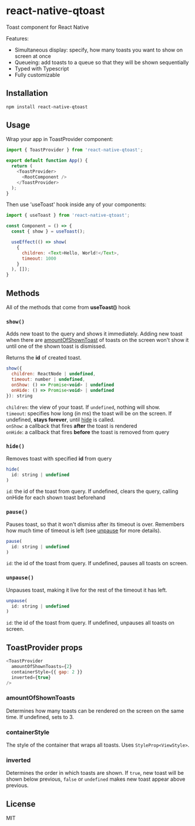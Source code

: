 # react-native-qtoast

Toast component for React Native

Features:
- Simultaneous display: specify, how many toasts you want to show on screen at once
- Queueing: add toasts to a queue so that they will be shown sequentially
- Typed with Typescript
- Fully customizable

## Installation

```sh
npm install react-native-qtoast
```

## Usage

Wrap your app in ToastProvider component:

```js
import { ToastProvider } from 'react-native-qtoast';

export default function App() {
  return (
    <ToastProvider>
      <RootComponent />
    </ToastProvider>
  );
}
```

Then use 'useToast' hook inside any of your components:
```js
import { useToast } from 'react-native-qtoast';

const Component = () => {
  const { show } = useToast();

  useEffect(() => show(
    {
      children: <Text>Hello, World!</Text>,
      timeout: 1000
    }
  ), []);
}
```

## Methods

All of the methods that come from **useToast()** hook

### `show()`

Adds new toast to the query and shows it immediately. Adding new toast when there are [amountOfShownToast](#amountofshowntoasts) of toasts on the screen won't show it until one of the shown toast is dismissed.

Returns the **id** of created toast.

```js
show({
  children: ReactNode | undefined,
  timeout: number | undefined,
  onShow: () => Promise<void> | undefined
  onHide: () => Promise<void> | undefined
}): string
```

`children`: the view of your toast. If `undefined`, nothing will show.
\
`timeout`: specifies how long (in ms) the toast will be on the screen. If undefined, **stays forever**, until [hide]() is called.
\
`onShow`: a callback that fires **after** the toast is rendered
\
`onHide`: a callback that fires **before** the toast is removed from query

### `hide()`

Removes toast with specified **id** from query

```js
hide(
  id: string | undefined
)
```

`id`: the id of the toast from query. If undefined, clears the query, calling onHide for each shown toast beforehand

### `pause()`

Pauses toast, so that it won't dismiss after its timeout is over. Remembers how much time of timeout is left (see [unpause](#unpause) for more details).

```js
pause(
  id: string | undefined
)
```

`id`: the id of the toast from query. If undefined, pauses all toasts on screen.

### `unpause()`

Unpauses toast, making it live for the rest of the timeout it has left.

```js
unpause(
  id: string | undefined
)
```

`id`: the id of the toast from query. If undefined, unpauses all toasts on screen.

## ToastProvider props

```js
<ToastProvider
  amountOfShownToasts={2}
  containerStyle={{ gap: 2 }}
  inverted={true}
/>
```

### amountOfShownToasts

Determines how many toasts can be rendered on the screen on the same time. If undefined, sets to 3.

### containerStyle

The style of the container that wraps all toasts. Uses `StyleProp<ViewStyle>`.

### inverted

Determines the order in which toasts are shown.
If `true`, new toast will be shown below previous, `false` or `undefined` makes new toast appear above previous.

## License

MIT
